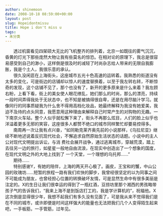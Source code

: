 ```yaml
---
author: shinemoon
date: 2008-10-18 08:59:00+00:00
layout: post
slug: Hopeidontmissu
title: Hope i don't miss u
tags:
- 未分类
---
```


        透过机窗看见四架硕大无比的飞机整齐的排列着，北京一如既往的雾气沉沉，昏黄的灯光下那些庞然大物让我有些莫名的惊恐。在相对论的原理下，我总是很容易感受到自己的渺小，这样倒是很及时的减轻了时尚杂志给人带来的无限自我膨胀，我是个土人，我很乐意的承认。  
        很久没闲逛在上海街头，这座城市五光十色高速的运转着。我熟悉的街道没有太多的变化，可是街边的店铺却以惊人的速度替换着，以至于我左转右转，不断惊奇的发现，这个店铺不见了，那个也没有了，新开的更多原来是什么来着？我左顾右盼，上看下看，街上的美女使人眼花缭乱，她们那么的时尚，那么的漂亮，持续一段时间弄得我处于无状态中，也不知是被搞得很自卑，还是在用尽脑汁学习。就像同行的同事质疑我为什么舍不得用高档化妆品，她最终解释为我没有她爱美，我迫不及待的点头同意，我愿意用这种理由来解释自己时常产生的对购物的无趣。一下南京火车站，整个人似乎就松懈下来了，街头不再那么炫目，人们的脸上似乎也洋溢着更多无邪的笑容，这座很多人都赞不绝口的城市同样繁忙却要易控得多。  
        南周再一次让我有点兴奋，“如同勒克莱齐奥先前的小说那样，《乌拉尼亚》继续不断地述说着反抗现代社会，不懈追求自然原始生活状态的话题。小说中的主人公对现代文明提出诉讼，与消 费社会展开战争，通过逃离城市，穿越荒漠，踏上去往另一边的旅行，如星星一般地自由流浪，在现实中创造出了一个想象的国度，在现代文明之外的大地上找到了 一个天堂，一个理想的乌托邦……”  
        期待……  
        特别感谢Y，有她的陪伴，上海的两天开心极了。画皮，王宝和的蟹，中山公园的玫瑰坊……短暂的旅程一路有我们欢快的脚步，我曾经很坚定的以为同事之间不可能成为朋友，也曾经担心位置的转换破坏友情，可是显然生命中有很多美丽是注定的。X的生日让我们很幸运的得到了一瓶红酒，豆捞坊里那个湘西的男孩略带孩子气的告诉我们，“我来上海不是到饭店打工的，我是学计算机的”，祝福他。X这次倒是显得很少年，我想不起我们有多久没有见面了，可是我从来不觉得我们是在不同的城市，或许即便是时间这样强大的能量也无法把我们几个人变得陌生起来吧，一手板筋，一手管筋，过年见。  
      
